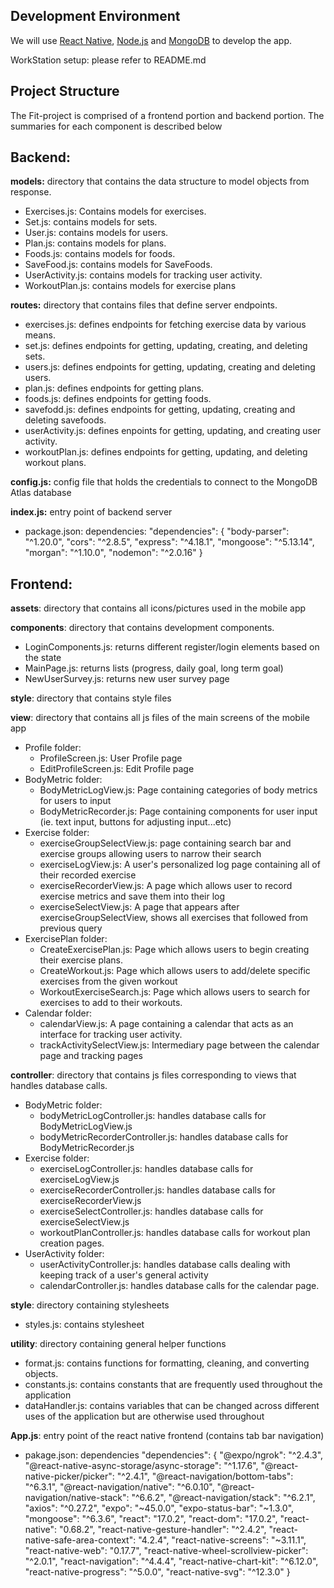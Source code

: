 ## Development Environment

We will use [React Native](https://reactnative.dev/), [Node.js](https://nodejs.org/en/) and [MongoDB](https://www.mongodb.com/) to develop the app.

WorkStation setup: please refer to README.md

## Project Structure

The Fit-project is comprised of a frontend portion and backend portion. The summaries for each component is described below

## Backend:
**models:** directory that contains the data structure to model objects from response.

* Exercises.js: Contains models for exercises.
* Set.js: contains models for sets.
* User.js: contains models for users.
* Plan.js: contains models for plans.
* Foods.js: contains models for foods.
* SaveFood.js: contains models for SaveFoods.
* UserActivity.js: contains models for tracking user activity.
* WorkoutPlan.js: contains models for exercise plans

**routes:** directory that contains files that define server endpoints.

* exercises.js: defines endpoints for fetching exercise data by various means.
* set.js: defines endpoints for getting, updating, creating, and deleting sets.
* users.js: defines endpoints for getting, updating, creating and deleting users.
* plan.js: defines endpoints for getting plans.
* foods.js: defines endpoints for getting foods.
* savefodd.js: defines endpoints for getting, updating, creating and deleting savefoods.
* userActivity.js: defines enpoints for getting, updating, and creating user activity.
* workoutPlan.js: defines endpoints for getting, updating, and deleting workout plans.

**config.js:** config file that holds the credentials to connect to the MongoDB Atlas database

**index.js:** entry point of backend server

* package.json: dependencies: 
"dependencies": {
    "body-parser": "^1.20.0",
    "cors": "^2.8.5",
    "express": "^4.18.1",
    "mongoose": "^5.13.14",
    "morgan": "^1.10.0",
    "nodemon": "^2.0.16"
 }

## Frontend:
**assets**: directory that contains all icons/pictures used in the mobile app

**components**: directory that contains development components.

* LoginComponents.js: returns different register/login elements based on the state
* MainPage.js: returns lists (progress, daily goal, long term goal)
* NewUserSurvey.js: returns new user survey page

**style**: directory that contains style files

**view**: directory that contains all js files of the main screens of the mobile app

* Profile folder:
    * ProfileScreen.js: User Profile page
    * EditProfileScreen.js: Edit Profile page 
* BodyMetric folder:
    * BodyMetricLogView.js: Page containing categories of body metrics for users to input
    * BodyMetricRecorder.js: Page containing components for user input (ie. text input, buttons for adjusting input...etc)
* Exercise folder:
    * exerciseGroupSelectView.js: page containing search bar and exercise groups allowing users to narrow their search
    * exerciseLogView.js: A user's personalized log page containing all of their recorded exercise
    * exerciseRecorderView.js: A page which allows user to record exercise metrics and save them into their log
    * exerciseSelectView.js: A page that appears after exerciseGroupSelectView, shows all exercises that followed from previous query
* ExercisePlan folder:
    * CreateExercisePlan.js: Page which allows users to begin creating their exercise plans.
    * CreateWorkout.js: Page which allows users to add/delete specific exercises from the given workout
    * WorkoutExerciseSearch.js: Page which allows users to search for exercises to add to their workouts.
* Calendar folder:
    * calendarView.js: A page containing a calendar that acts as an interface for tracking user activity.
    * trackActivitySelectView.js: Intermediary page between the calendar page and tracking pages

**controller**: directory that contains js files corresponding to views that handles database calls.

* BodyMetric folder:
    * bodyMetricLogController.js: handles database calls for BodyMetricLogView.js
    * bodyMetricRecorderController.js: handles database calls for BodyMetricRecorder.js
* Exercise folder:
    * exerciseLogController.js: handles database calls for exerciseLogView.js
    * exerciseRecorderController.js: handles database calls for exerciseRecorderView.js
    * exerciseSelectController.js: handles database calls for exerciseSelectView.js
    * workoutPlanController.js: handles database calls for workout plan creation pages.
* UserActivity folder:
    * userActivityController.js: handles database calls dealing with keeping track of a user's general activity
    * calendarController.js: handles database calls for the calendar page.

**style**: directory containing stylesheets

* styles.js: contains stylesheet

**utility**: directory containing general helper functions

* format.js: contains functions for formatting, cleaning, and converting objects.
* constants.js: contains constants that are frequently used throughout the application
* dataHandler.js: contains variables that can be changed across different uses of the application but are otherwise used throughout

**App.js**: entry point of the react native frontend (contains tab bar navigation)

* pakage.json: dependencies
 "dependencies": {
    "@expo/ngrok": "^2.4.3",
    "@react-native-async-storage/async-storage": "^1.17.6",
    "@react-native-picker/picker": "^2.4.1",
    "@react-navigation/bottom-tabs": "^6.3.1",
    "@react-navigation/native": "^6.0.10",
    "@react-navigation/native-stack": "^6.6.2",
    "@react-navigation/stack": "^6.2.1",
    "axios": "^0.27.2",
    "expo": "~45.0.0",
    "expo-status-bar": "~1.3.0",
    "mongoose": "^6.3.6",
    "react": "17.0.2",
    "react-dom": "17.0.2",
    "react-native": "0.68.2",
    "react-native-gesture-handler": "^2.4.2",
    "react-native-safe-area-context": "4.2.4",
    "react-native-screens": "~3.11.1",
    "react-native-web": "0.17.7",
    "react-native-wheel-scrollview-picker": "^2.0.1",
    "react-navigation": "^4.4.4",
    "react-native-chart-kit": "^6.12.0",
    "react-native-progress": "^5.0.0",
    "react-native-svg": "^12.3.0"
 }
